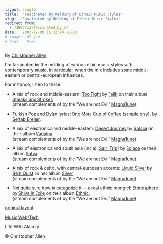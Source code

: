 ```yaml
---
layout: single
title:  "Fascinated by Melding of Ethnic Music Styles"
slug:  "Fascinated by Melding of Ethnic Music Styles"
redirect_from:
  - /2003/12/fascinated_by_m/
date:   2003-12-09 15:32:24 -0700
# image:  02.jpg
# tags:   Home
---
```


By [Christopher Allen](/about)

I'm fascinated by the melding of various ethic music styles with contemporary music, in particular, when the mix includes some middle-eastern or central-european infuences.

For instance, listen to these:

* A mix of rock and middle-eastern: [Too Tight](http://he1.magnatune.com/all/01%20-%20Too%20tight%20-%20Falik.mp3) by [Falik](http://www.magnatune.com/artists/falik) on their album [Streaks and Strokes](http://www.magnatune.com/artists/music/World/Falik/Streaks%20and%20Strokes/)  
    (stream complements of by the "We are not Evil" [MagnaTune](http://www.magnatune.com)).
    
* Turkish Pop and Dylan lyrics: [One More Cup of Coffee](http://www.musto-gusto.us//Samples/CD157/05%20-%20One%20more%20cup%20of%20coffee.mp3) (sample only), by [Sertab Erener](http://www.sertab.net/2002/homepagee.htm).
    
* A mix of electronica and middle-eastern: [Desert Journey](http://he1.magnatune.com/all/02%20-%20Desert%20Journey%20-%20Solace.mp3) by [Solace](http://www.magnatune.com/artists/solace) on their album [Vadalna](http://www.magnatune.com/artists/music/World/Solace/Vadalna/).  
    (stream complements of by the "We are not Evil" [MagnaTune](http://www.magnatune.com)).
    
* A mix of electronica and south asia (india): [Sair (Trip)](http://he1.magnatune.com/all/08-Sair%20(Trip)-Solace.mp3) by [Solace](http://www.magnatune.com/artists/solace) on their album [Satya](http://www.magnatune.com/artists/music/World/Solace/Satya/)  
    (stream complements of by the "We are not Evil" [MagnaTune](http://www.magnatune.com)).
    
* A mix of rock & celtic, with central-european accents: [Liquid Silver](http://he1.magnatune.com/all/01%20-%20Liquid%20Silver%20-%20Beth%20Quist.mp3) by [Beth Quist](http://www.magnatune.com/artists/beth_quist) on her album [Silver](http://www.magnatune.com/artists/music/Rock/Beth%20Quist/Silver/)  
    (stream complements of by the "We are not Evil" [MagnaTune](http://www.magnatune.com)).
    
* Not quite sure how to categorize it -- a real ethnic mongrel: [Ethnosphere](http://he1.magnatune.com/all/11%20-%20Ethnosphere%20-%20Shiva%20In%20Exile.mp3) by [Shiva in Exile](http://www.magnatune.com/artists/shiva_in_exile) on their album [Ethnic](http://www.magnatune.com/artists/music/World/Shiva%20in%20Exile/Ethnic/).  
    (stream complements of by the "We are not Evil" [MagnaTune](http://www.magnatune.com)).
    
[original layout](/previous/2003/12/fascinated_by_m.html)
    

[Music](/tags/music/) [Web/Tech](/tags/web/tech/)

Life With Alacrity

© Christopher Allen